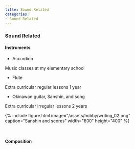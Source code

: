 ```yaml
---
title: Sound Related
categories:
- Sound Related
---
```


<!-- more -->

### Sound Related

#### Instruments
* Accordion

Music classes at my elementary school

* Flute 

Extra curricular regular lessons 1 year

* Okinawan guitar, Sanshin, and song 

Extra curricular irregular lessons 2 years 

{% include figure.html image="/assets/hobby/writing_02.png" caption="Sanshin and scores" width="800" height="400"  %}

<br>

#### Composition
